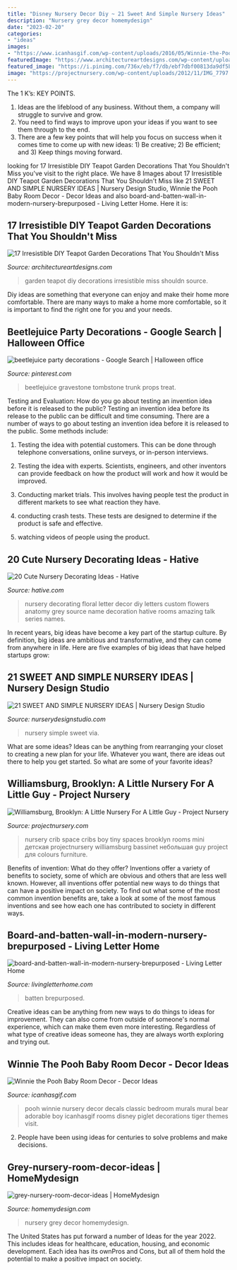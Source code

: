 ```yaml
---
title: "Disney Nursery Decor Diy ~ 21 Sweet And Simple Nursery Ideas"
description: "Nursery grey decor homemydesign"
date: "2023-02-20"
categories:
- "ideas"
images:
- "https://www.icanhasgif.com/wp-content/uploads/2016/05/Winnie-the-Pooh-Baby-Room-Decor.jpg"
featuredImage: "https://www.architectureartdesigns.com/wp-content/uploads/2016/09/14-17.jpg"
featured_image: "https://i.pinimg.com/736x/eb/f7/db/ebf7dbf00813da9df5bda5c8fffa5b93.jpg"
image: "https://projectnursery.com/wp-content/uploads/2012/11/IMG_7797.jpg"
---
```



The 1 K’s: KEY POINTS.
1. Ideas are the lifeblood of any business. Without them, a company will struggle to survive and grow.
2. You need to find ways to improve upon your ideas if you want to see them through to the end.
3. There are a few key points that will help you focus on success when it comes time to come up with new ideas: 1) Be creative; 2) Be efficient; and 3) Keep things moving forward.

	

		
looking for 17 Irresistible DIY Teapot Garden Decorations That You Shouldn&#039;t Miss you've visit to the right place. We have 8 Images about 17 Irresistible DIY Teapot Garden Decorations That You Shouldn&#039;t Miss like 21 SWEET AND SIMPLE NURSERY IDEAS | Nursery Design Studio, Winnie the Pooh Baby Room Decor - Decor Ideas and also board-and-batten-wall-in-modern-nursery-brepurposed - Living Letter Home. Here it is:
		
    
## 17 Irresistible DIY Teapot Garden Decorations That You Shouldn&#039;t Miss

<img loading=lazy src="https://www.architectureartdesigns.com/wp-content/uploads/2016/09/14-17.jpg" onerror="this.onerror=null;this.src='https://tse1.mm.bing.net/th?id=OIP.LgOAh994nQC_1K89P67pzwHaJQ&amp;pid=15.1';" alt="17 Irresistible DIY Teapot Garden Decorations That You Shouldn&#039;t Miss">

_Source: architectureartdesigns.com_

>garden teapot diy decorations irresistible miss shouldn source. 

	

Diy ideas are something that everyone can enjoy and make their home more comfortable. There are many ways to make a home more comfortable, so it is important to find the right one for you and your needs.

    
## Beetlejuice Party Decorations - Google Search | Halloween Office

<img loading=lazy src="https://i.pinimg.com/736x/eb/f7/db/ebf7dbf00813da9df5bda5c8fffa5b93.jpg" onerror="this.onerror=null;this.src='https://tse4.mm.bing.net/th?id=OIP.yibrG9lq5tlNGLj9k-doNwHaIW&amp;pid=15.1';" alt="beetlejuice party decorations - Google Search | Halloween office">

_Source: pinterest.com_

>beetlejuice gravestone tombstone trunk props treat. 

	

Testing and Evaluation: How do you go about testing an invention idea before it is released to the public?
Testing an invention idea before its release to the public can be difficult and time consuming. There are a number of ways to go about testing an invention idea before it is released to the public. Some methods include:
1) Testing the idea with potential customers. This can be done through telephone conversations, online surveys, or in-person interviews.

2) Testing the idea with experts. Scientists, engineers, and other inventors can provide feedback on how the product will work and how it would be improved.

3) Conducting market trials. This involves having people test the product in different markets to see what reaction they have.

4) conducting crash tests. These tests are designed to determine if the product is safe and effective.

5) watching videos of people using the product.

    
## 20 Cute Nursery Decorating Ideas - Hative

<img loading=lazy src="https://hative.com/wp-content/uploads/2014/07/nursery-decorating-ideas/21-nursery-decorating-ideas.jpg" onerror="this.onerror=null;this.src='https://tse2.mm.bing.net/th?id=OIP.-rBpyKkVw_UZ19TU4EdXNQHaJ6&amp;pid=15.1';" alt="20 Cute Nursery Decorating Ideas - Hative">

_Source: hative.com_

>nursery decorating floral letter decor diy letters custom flowers anatomy grey source name decoration hative rooms amazing talk series names. 

	

In recent years, big ideas have become a key part of the startup culture. By definition, big ideas are ambitious and transformative, and they can come from anywhere in life. Here are five examples of big ideas that have helped startups grow: 

    
## 21 SWEET AND SIMPLE NURSERY IDEAS | Nursery Design Studio

<img loading=lazy src="https://www.nurserydesignstudio.com/wp-content/uploads/2020/10/simple-nursery-ideas-17.png" onerror="this.onerror=null;this.src='https://tse2.mm.bing.net/th?id=OIP.eIW4WuJL38D_C1vnHgYWwQHaLH&amp;pid=15.1';" alt="21 SWEET AND SIMPLE NURSERY IDEAS | Nursery Design Studio">

_Source: nurserydesignstudio.com_

>nursery simple sweet via. 

	

What are some ideas?
Ideas can be anything from rearranging your closet to creating a new plan for your life. Whatever you want, there are ideas out there to help you get started. So what are some of your favorite ideas?

    
## Williamsburg, Brooklyn: A Little Nursery For A Little Guy - Project Nursery

<img loading=lazy src="https://projectnursery.com/wp-content/uploads/2012/11/IMG_7797.jpg" onerror="this.onerror=null;this.src='https://tse1.mm.bing.net/th?id=OIP.LkDT52jbcdxN9rgEK9VuUwHaLH&amp;pid=15.1';" alt="Williamsburg, Brooklyn: A Little Nursery For A Little Guy - Project Nursery">

_Source: projectnursery.com_

>nursery crib space cribs boy tiny spaces brooklyn rooms mini детская projectnursery williamsburg bassinet небольшая guy project для colours furniture. 

	

Benefits of invention: What do they offer?
Inventions offer a variety of benefits to society, some of which are obvious and others that are less well known. However, all inventions offer potential new ways to do things that can have a positive impact on society. To find out what some of the most common invention benefits are, take a look at some of the most famous inventions and see how each one has contributed to society in different ways.

    
## Board-and-batten-wall-in-modern-nursery-brepurposed - Living Letter Home

<img loading=lazy src="https://www.livingletterhome.com/wp-content/uploads/2021/01/board-and-batten-wall-in-modern-nursery-brepurposed.png" onerror="this.onerror=null;this.src='https://tse1.mm.bing.net/th?id=OIP.82UrTEFQJEX9rNQuU6wSVAHaLH&amp;pid=15.1';" alt="board-and-batten-wall-in-modern-nursery-brepurposed - Living Letter Home">

_Source: livingletterhome.com_

>batten brepurposed. 

	

Creative ideas can be anything from new ways to do things to ideas for improvement. They can also come from outside of someone's normal experience, which can make them even more interesting. Regardless of what type of creative ideas someone has, they are always worth exploring and trying out.

    
## Winnie The Pooh Baby Room Decor - Decor Ideas

<img loading=lazy src="https://www.icanhasgif.com/wp-content/uploads/2016/05/Winnie-the-Pooh-Baby-Room-Decor.jpg" onerror="this.onerror=null;this.src='https://tse3.mm.bing.net/th?id=OIP.DG8eQAKLCVolp9g2xcMLhgHaJP&amp;pid=15.1';" alt="Winnie the Pooh Baby Room Decor - Decor Ideas">

_Source: icanhasgif.com_

>pooh winnie nursery decor decals classic bedroom murals mural bear adorable boy icanhasgif rooms disney piglet decorations tiger themes visit. 

	

2. People have been using ideas for centuries to solve problems and make decisions.

    
## Grey-nursery-room-decor-ideas | HomeMydesign

<img loading=lazy src="https://homemydesign.com/wp-content/uploads/2015/02/grey-nursery-room-decor-ideas.jpg" onerror="this.onerror=null;this.src='https://tse4.mm.bing.net/th?id=OIP.wAzMMN_ZUHiQO9qPK3bVaQHaLH&amp;pid=15.1';" alt="grey-nursery-room-decor-ideas | HomeMydesign">

_Source: homemydesign.com_

>nursery grey decor homemydesign. 

	

The United States has put forward a number of Ideas for the year 2022. This includes ideas for healthcare, education, housing, and economic development. Each idea has its ownPros and Cons, but all of them hold the potential to make a positive impact on society.

